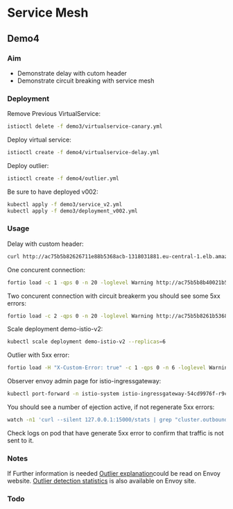 # Service Mesh

## Demo4

### Aim

- Demonstrate delay with cutom header
- Demonstrate circuit breaking with service mesh

### Deployment

Remove Previous VirtualService:

```sh
istioctl delete -f demo3/virtualservice-canary.yml
```

Deploy virtual service:

```sh
istioctl create -f demo4/virtualservice-delay.yml
```

Deploy outlier:

```sh
istioctl create -f demo4/outlier.yml
```

Be sure to have deployed v002:

```sh
kubectl apply -f demo3/service_v2.yml
kubectl apply -f demo3/deployment_v002.yml
```

### Usage

Delay with custom header:

```sh
curl http://ac75b5b82626711e88b5368acb-1318031881.eu-central-1.elb.amazonaws.com/delay/ -vv --cookie "user=julien" -H "uri: /delay/"
```

One concurent connection:

```sh
fortio load -c 1 -qps 0 -n 20 -loglevel Warning http://ac75b5b8b40021b5368acb-1318031881.eu-central-1.elb.amazonaws.com/outlier/healthz
```

Two concurent connection with circuit breakerm you should see some 5xx errors:

```sh
fortio load -c 2 -qps 0 -n 20 -loglevel Warning http://ac75b5b8261b5368acb-1318031881.eu-central-1.elb.amazonaws.com/outlier/healthz
```

Scale deployment demo-istio-v2:

```sh
kubectl scale deployment demo-istio-v2 --replicas=6
```

Outlier with 5xx error:

```sh
fortio load -H "X-Custom-Error: true" -c 1 -qps 0 -n 6 -loglevel Warning http://ac75b8b40021b5368acb-1318031881.eu-central-1.elb.amazonaws.com/outlier/healthz
```

Observer envoy admin page for istio-ingressgateway:

```sh
kubectl port-forward -n istio-system istio-ingressgateway-54cd9976f-r9c8p 15000:15000
```

You should see a number of ejection active, if not regenerate 5xx errors:

```sh
watch -n1 'curl --silent 127.0.0.1:15000/stats | grep "cluster.outbound|80||demo-istio-v2.default.svc.cluster.local.outlier_detection.ejections_active"'
```

Check logs on pod that have generate 5xx error to confirm that traffic is not sent to it.

### Notes

If Further information is needed [Outlier explanation](https://www.envoyproxy.io/docs/envoy/latest/intro/arch_overview/outlier.html)could be read on Envoy website.
[Outlier detection statistics](https://www.envoyproxy.io/docs/envoy/latest/configuration/cluster_manager/cluster_stats#outlier-detection-statistics) is also available on Envoy site.

### Todo
